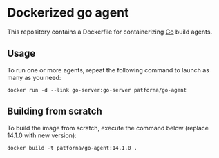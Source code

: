 # Dockerized go agent

This repository contains a Dockerfile for containerizing [Go](http://go.cd) build agents.

## Usage

To run one or more agents, repeat the following command to launch as many as you need:

    docker run -d --link go-server:go-server patforna/go-agent    

## Building from scratch

To build the image from scratch, execute the command below (replace 14.1.0 with new version):

    docker build -t patforna/go-agent:14.1.0 .